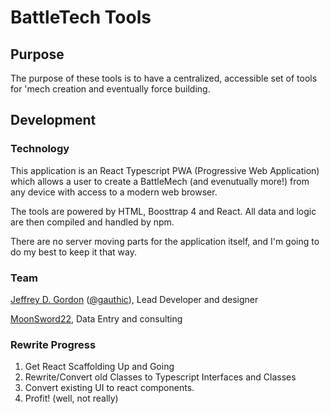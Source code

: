 # BattleTech Tools
## Purpose
The purpose of these tools is to have a centralized, accessible set of tools for 'mech creation and eventually force building.

## Development
### Technology
This application is an React Typescript PWA (Progressive Web Application) which allows a user to create a BattleMech (and evenutually more!) from any device with access to a modern web browser.

The tools are powered by HTML, Boosttrap 4 and React. All data and logic are then compiled and handled by npm.

There are no server moving parts for the application itself, and I'm going to do my best to keep it that way.

### Team
[Jeffrey D. Gordon](https://github.com/jdgwf) ([@gauthic](https://twitter.com/gauthic)), Lead Developer and designer

[MoonSword22](https://github.com/MoonSword22), Data Entry and consulting


### Rewrite Progress
1. Get React Scaffolding Up and Going
2. Rewrite/Convert old Classes to Typescript Interfaces and Classes
3. Convert existing UI to react components.
4. Profit! (well, not really)
